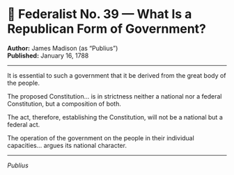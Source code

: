 # 📜 Federalist No. 39 — What Is a Republican Form of Government?

**Author:** James Madison (as “Publius”)  
**Published:** January 16, 1788

---

It is essential to such a government that it be derived from the great body of the people.

The proposed Constitution... is in strictness neither a national nor a federal Constitution, but a composition of both.

The act, therefore, establishing the Constitution, will not be a national but a federal act.

The operation of the government on the people in their individual capacities... argues its national character.

---

*Publius*
